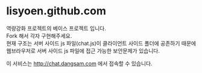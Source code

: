 lisyoen.github.com
==================
<p>
역량강화 프로젝트의 베이스 프로젝트 입니다.<br/>
Fork 해서 각자 구현해주세요. <br/>
현재 구조는 서버 사이드 js 파일(chat.js)이 클라이언트 사이드 폴더에 공존하기 때문에 웹브라우저로 서버 사이드 js 파일에 접근 가능한 보안문제가 있습니다.<br/>
</p>
<p>
이 서비스는 <a href="http://chat.dangsam.com">http://chat.dangsam.com</a> 에서 접속할 수 있습니다.
<p>
